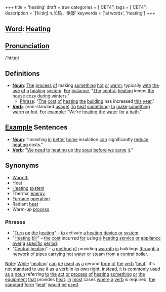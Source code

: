 +++
title = 'heating'
draft = true
categories = ['CET4']
tags = ['CET4']
description = '[ˈhiːtiŋ] n.加热，供暖'
keywords = ['ai words', 'heating']
+++

## [Word](/post/word/): [Heating](/post/heating/)

## [Pronunciation](/post/pronunciation/)
/ˈhiːtɪŋ/

## Definitions
- **[Noun](/post/noun/)**: [The](/post/the/) [process](/post/process/) [of](/post/of/) making [something](/post/something/) [hot](/post/hot/) [or](/post/or/) [warm](/post/warm/), typically [with](/post/with/) [the](/post/the/) [use](/post/use/) [of](/post/of/) [a](/post/a/) [heating](/post/heating/) [system](/post/system/). [For](/post/for/) [instance](/post/instance/), "[The](/post/the/) [central](/post/central/) [heating](/post/heating/) keeps [the](/post/the/) [house](/post/house/) cozy [during](/post/during/) winters."
  - [Phrase](/post/phrase/): "[The](/post/the/) [cost](/post/cost/) [of](/post/of/) [heating](/post/heating/) [the](/post/the/) [building](/post/building/) has increased [this](/post/this/) [year](/post/year/)."
- **[Verb](/post/verb/)**: (non-standard [usage](/post/usage/)) [To](/post/to/) [heat](/post/heat/) [something](/post/something/); [to](/post/to/) [make](/post/make/) [something](/post/something/) [warm](/post/warm/) [or](/post/or/) [hot](/post/hot/). [For](/post/for/) [example](/post/example/): "We're [heating](/post/heating/) [the](/post/the/) [water](/post/water/) [for](/post/for/) [a](/post/a/) [bath](/post/bath/)."

## [Example](/post/example/) Sentences
- **[Noun](/post/noun/)**: "Investing [in](/post/in/) [better](/post/better/) [home](/post/home/) insulation [can](/post/can/) significantly [reduce](/post/reduce/) [heating](/post/heating/) costs."
- **[Verb](/post/verb/)**: "[We](/post/we/) [need](/post/need/) [to](/post/to/) [heating](/post/heating/) [up](/post/up/) [the](/post/the/) [soup](/post/soup/) [before](/post/before/) [we](/post/we/) [serve](/post/serve/) [it](/post/it/)."

## Synonyms
- [Warmth](/post/warmth/)
- [Heat](/post/heat/)
- [Heating](/post/heating/) [system](/post/system/)
- Thermal [energy](/post/energy/)
- [Furnace](/post/furnace/) [operation](/post/operation/)
- Radiant [heat](/post/heat/)
- Warm-up [process](/post/process/)

### Phrases
- "[Turn](/post/turn/) [on](/post/on/) [the](/post/the/) [heating](/post/heating/)" – [to](/post/to/) activate [a](/post/a/) [heating](/post/heating/) [device](/post/device/) [or](/post/or/) [system](/post/system/).
- "[Heating](/post/heating/) [bill](/post/bill/)" – [the](/post/the/) [cost](/post/cost/) incurred [for](/post/for/) using [a](/post/a/) [heating](/post/heating/) [service](/post/service/) [or](/post/or/) [appliance](/post/appliance/) [over](/post/over/) [a](/post/a/) [specific](/post/specific/) [period](/post/period/).
- "[Central](/post/central/) [heating](/post/heating/)" – [a](/post/a/) [method](/post/method/) [of](/post/of/) providing [warmth](/post/warmth/) [in](/post/in/) buildings [through](/post/through/) [a](/post/a/) [network](/post/network/) [of](/post/of/) pipes carrying [hot](/post/hot/) [water](/post/water/) [or](/post/or/) [steam](/post/steam/) [from](/post/from/) [a](/post/a/) [central](/post/central/) boiler.

[Note](/post/note/): [While](/post/while/) '[heating](/post/heating/)' [can](/post/can/) [be](/post/be/) [used](/post/used/) [as](/post/as/) [a](/post/a/) gerund [form](/post/form/) [of](/post/of/) [the](/post/the/) [verb](/post/verb/) '[heat](/post/heat/),' it's [not](/post/not/) [standard](/post/standard/) [to](/post/to/) [use](/post/use/) [it](/post/it/) [as](/post/as/) [a](/post/a/) [verb](/post/verb/) [in](/post/in/) [its](/post/its/) [own](/post/own/) [right](/post/right/), [instead](/post/instead/), [it](/post/it/) is [commonly](/post/commonly/) [used](/post/used/) [as](/post/as/) [a](/post/a/) [noun](/post/noun/) referring [to](/post/to/) [the](/post/the/) [act](/post/act/) [or](/post/or/) [process](/post/process/) [of](/post/of/) [heating](/post/heating/) [something](/post/something/) [or](/post/or/) [the](/post/the/) [equipment](/post/equipment/) [that](/post/that/) provides [heat](/post/heat/). [In](/post/in/) [most](/post/most/) cases [where](/post/where/) [a](/post/a/) [verb](/post/verb/) is required, [the](/post/the/) [standard](/post/standard/) [form](/post/form/) '[heat](/post/heat/)' [would](/post/would/) [be](/post/be/) [used](/post/used/).

